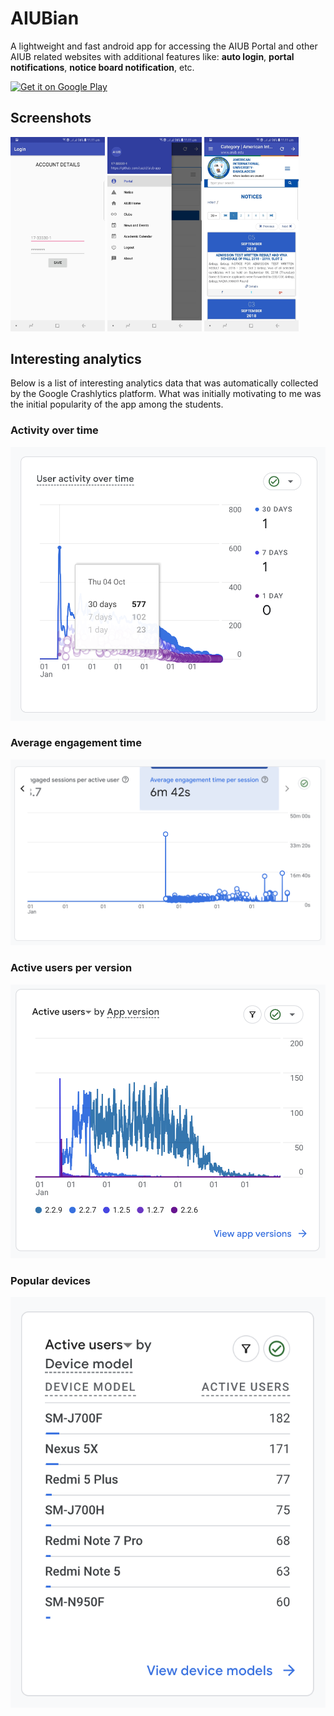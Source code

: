 # AIUBian
A lightweight and fast android app for accessing the AIUB Portal and other AIUB related websites with additional features like: **auto login**, **portal notifications**, **notice board notification**, etc.

<a href='https://play.google.com/store/apps/details?id=com.mohammedsazid.android.aiub&pcampaignid=MKT-Other-global-all-co-prtnr-py-PartBadge-Mar2515-1'><img width="200" alt='Get it on Google Play' src='https://play.google.com/intl/en_us/badges/images/generic/en_badge_web_generic.png'/></a>

## Screenshots
<img width="30%" src="images/1.jpg"></img>
<img width="30%" src="images/2.jpg"></img>
<img width="30%" src="images/3.jpg"></img>

## Interesting analytics

Below is a list of interesting analytics data that was automatically collected
by the Google Crashlytics platform. What was initially motivating to me was the
initial popularity of the app among the students.

### Activity over time

![Activity over time](screenshots/analytics/activity-over-time.png)

### Average engagement time

![Average engagement time](screenshots/analytics/avg-engagement-time.png)

### Active users per version

![Active users per version](screenshots/analytics/active-users-per-version.png)

### Popular devices

![Popular devices](screenshots/analytics/popular-devices.png)
